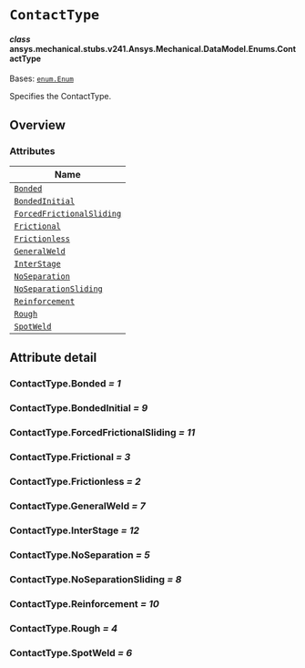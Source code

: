 # `ContactType`

<a id="ansys.mechanical.stubs.v241.Ansys.Mechanical.DataModel.Enums.ContactType"></a>

#### *class* ansys.mechanical.stubs.v241.Ansys.Mechanical.DataModel.Enums.ContactType

Bases: [`enum.Enum`](https://docs.python.org/3/library/enum.html#enum.Enum)

Specifies the ContactType.

<!-- !! processed by numpydoc !! -->

<a id="overview"></a>

## Overview

### Attributes

| Name |
| ------------------------------------------------------------------- |
| [`Bonded`](#ContactType.Bonded) |
| [`BondedInitial`](#ContactType.BondedInitial) |
| [`ForcedFrictionalSliding`](#ContactType.ForcedFrictionalSliding) |
| [`Frictional`](#ContactType.Frictional) |
| [`Frictionless`](#ContactType.Frictionless) |
| [`GeneralWeld`](#ContactType.GeneralWeld) |
| [`InterStage`](#ContactType.InterStage) |
| [`NoSeparation`](#ContactType.NoSeparation) |
| [`NoSeparationSliding`](#ContactType.NoSeparationSliding) |
| [`Reinforcement`](#ContactType.Reinforcement) |
| [`Rough`](#ContactType.Rough) |
| [`SpotWeld`](#ContactType.SpotWeld) |

<a id="attribute-detail"></a>

## Attribute detail

<a id="ContactType.Bonded"></a>

### ContactType.Bonded *= 1*

<a id="ContactType.BondedInitial"></a>

### ContactType.BondedInitial *= 9*

<a id="ContactType.ForcedFrictionalSliding"></a>

### ContactType.ForcedFrictionalSliding *= 11*

<a id="ContactType.Frictional"></a>

### ContactType.Frictional *= 3*

<a id="ContactType.Frictionless"></a>

### ContactType.Frictionless *= 2*

<a id="ContactType.GeneralWeld"></a>

### ContactType.GeneralWeld *= 7*

<a id="ContactType.InterStage"></a>

### ContactType.InterStage *= 12*

<a id="ContactType.NoSeparation"></a>

### ContactType.NoSeparation *= 5*

<a id="ContactType.NoSeparationSliding"></a>

### ContactType.NoSeparationSliding *= 8*

<a id="ContactType.Reinforcement"></a>

### ContactType.Reinforcement *= 10*

<a id="ContactType.Rough"></a>

### ContactType.Rough *= 4*

<a id="ContactType.SpotWeld"></a>

### ContactType.SpotWeld *= 6*


